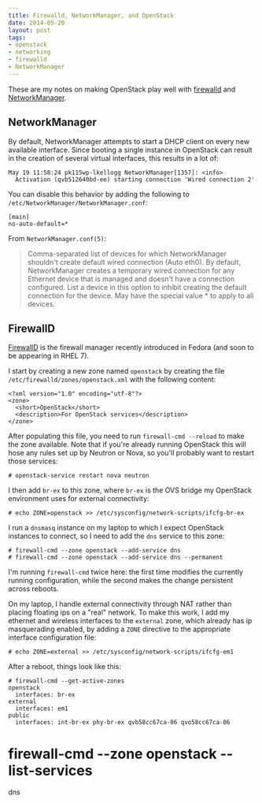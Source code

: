```yaml
---
title: Firewalld, NetworkManager, and OpenStack
date: 2014-05-20
layout: post
tags:
- openstack
- networking
- firewalld
- NetworkManager
---
```


These are my notes on making OpenStack play well with [firewalld][]
and [NetworkManager][].

NetworkManager
--------------

By default, NetworkManager attempts to start a DHCP client on every
new available interface.  Since booting a single instance in OpenStack
can result in the creation of several virtual interfaces, this results
in a lot of:

    May 19 11:58:24 pk115wp-lkellogg NetworkManager[1357]: <info>
      Activation (qvb512640bd-ee) starting connection 'Wired connection 2'

You can disable this behavior by adding the following to
`/etc/NetworkManager/NetworkManager.conf`:

    [main]
    no-auto-default=*

From `NetworkManager.conf(5)`:

>  Comma-separated list of devices for which NetworkManager shouldn't
>  create default wired connection (Auto eth0). By default,
>  NetworkManager creates a temporary wired connection for any
>  Ethernet device that is managed and doesn't have a connection
>  configured. List a device in this option to inhibit creating the
>  default connection for the device. May have the special value * to
>  apply to all devices.

FirewallD
---------

[FirewallD][] is the firewall manager recently introduced in Fedora
(and soon to be appearing in RHEL 7).

I start by creating a new zone named `openstack` by creating the file
`/etc/firewalld/zones/openstack.xml` with the following content:

    <?xml version="1.0" encoding="utf-8"?>
    <zone>
      <short>OpenStack</short>
      <description>For OpenStack services</description>
    </zone>

After populating this file, you need to run `firewall-cmd --reload`
to make the zone available.  Note that if you're already running
OpenStack this will hose any rules set up by Neutron or Nova, so
you'll probably want to restart those services:

    # openstack-service restart nova neutron

I then add `br-ex` to this zone, where `br-ex` is the OVS bridge my
OpenStack environment uses for external connectivity:

    # echo ZONE=openstack >> /etc/sysconfig/network-scripts/ifcfg-br-ex

I run a `dnsmasq` instance on my laptop to which I expect OpenStack
instances to connect, so I need to add the `dns` service to this zone:

    # firewall-cmd --zone openstack --add-service dns
    # firewall-cmd --zone openstack --add-service dns --permanent

I'm running `firewall-cmd` twice here: the first time modifies the
currently running configuration, while the second makes the change
persistent across reboots.

On my laptop, I handle external connectivity through NAT rather than
placing floating ips on a "real" network.  To make this work, I add my
ethernet and wireless interfaces to the `external` zone, which already
has ip masquerading enabled, by adding a `ZONE` directive to the
appropriate interface configuration file:

    # echo ZONE=external >> /etc/sysconfig/network-scripts/ifcfg-em1

After a reboot, things look like this:

    # firewall-cmd --get-active-zones
    openstack
      interfaces: br-ex
    external
      interfaces: em1
    public
      interfaces: int-br-ex phy-br-ex qvb58cc67ca-06 qvo58cc67ca-06
   # firewall-cmd --zone openstack --list-services
   dns

[firewalld]: https://fedoraproject.org/wiki/FirewallD
[networkmanager]: https://wiki.gnome.org/Projects/NetworkManager


